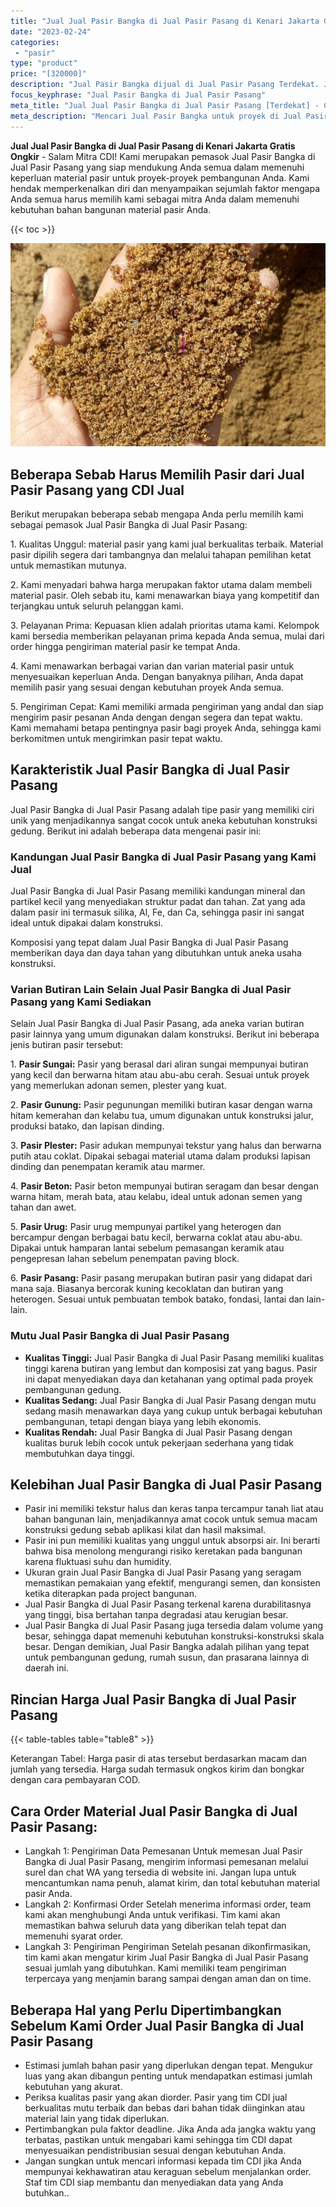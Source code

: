```yaml
---
title: "Jual Jual Pasir Bangka di Jual Pasir Pasang di Kenari Jakarta Gratis Ongkir"
date: "2023-02-24"
categories:
 - "pasir"
type: "product"
price: "[320000]"
description: "Jual Pasir Bangka dijual di Jual Pasir Pasang Terdekat. Jual Pasir Bangka ini sering digunakan dalam proyek konstruksi sebagai material adukan yang berkualitas dan bersih. Kontak kami untuk mendapatkan informasi lebih lanjut."
focus_keyphrase: "Jual Pasir Bangka di Jual Pasir Pasang"
meta_title: "Jual Jual Pasir Bangka di Jual Pasir Pasang [Terdekat] - CDI"
meta_description: "Mencari Jual Pasir Bangka untuk proyek di Jual Pasir Pasang? Kami memiliki Jual Pasir Bangka berkualitas untuk bahan campuran. Segera dapatkan penawaran terbaik."
---
```


**Jual Jual Pasir Bangka di Jual Pasir Pasang di Kenari Jakarta Gratis Ongkir** - Salam Mitra CDI! Kami merupakan pemasok Jual Pasir Bangka di Jual Pasir Pasang yang siap mendukung Anda semua dalam memenuhi keperluan material pasir untuk proyek-proyek pembangunan Anda. Kami hendak memperkenalkan diri dan menyampaikan sejumlah faktor mengapa Anda semua harus memilih kami sebagai mitra Anda dalam memenuhi kebutuhan bahan bangunan material pasir Anda.

{{< toc >}}

![Jual Jual Pasir Bangka di Jual Pasir Pasang di Kenari Jakarta Gratis Ongkir](/images/pasir/pasir-bangunan-16.jpg)

## Beberapa Sebab Harus Memilih Pasir dari Jual Pasir Pasang yang CDI Jual

Berikut merupakan beberapa sebab mengapa Anda perlu memilih kami sebagai pemasok Jual Pasir Bangka di Jual Pasir Pasang:

1\.  Kualitas Unggul: material pasir yang kami jual berkualitas terbaik. Material pasir dipilih segera dari tambangnya dan melalui tahapan pemilihan ketat untuk memastikan mutunya.

2\.  Kami menyadari bahwa harga merupakan faktor utama dalam membeli material pasir. Oleh sebab itu, kami menawarkan biaya yang kompetitif dan terjangkau untuk seluruh pelanggan kami.

3\.  Pelayanan Prima: Kepuasan klien adalah prioritas utama kami. Kelompok kami bersedia memberikan pelayanan prima kepada Anda semua, mulai dari order hingga pengiriman material pasir ke tempat Anda.

4\.  Kami menawarkan berbagai varian dan varian material pasir untuk menyesuaikan keperluan Anda. Dengan banyaknya pilihan, Anda dapat memilih pasir yang sesuai dengan kebutuhan proyek Anda semua.

5\.  Pengiriman Cepat: Kami memiliki armada pengiriman yang andal dan siap mengirim pasir pesanan Anda dengan dengan segera dan tepat waktu. Kami memahami betapa pentingnya pasir bagi proyek Anda, sehingga kami berkomitmen untuk mengirimkan pasir tepat waktu.

## Karakteristik Jual Pasir Bangka di Jual Pasir Pasang

Jual Pasir Bangka di Jual Pasir Pasang adalah tipe pasir yang memiliki ciri unik yang menjadikannya sangat cocok untuk aneka kebutuhan konstruksi gedung. Berikut ini adalah beberapa data mengenai pasir ini:

### Kandungan Jual Pasir Bangka di Jual Pasir Pasang yang Kami Jual

Jual Pasir Bangka di Jual Pasir Pasang memiliki kandungan mineral dan partikel kecil yang menyediakan struktur padat dan tahan. Zat yang ada dalam pasir ini termasuk silika, Al, Fe, dan Ca, sehingga pasir ini sangat ideal untuk dipakai dalam konstruksi.

Komposisi yang tepat dalam Jual Pasir Bangka di Jual Pasir Pasang memberikan daya dan daya tahan yang dibutuhkan untuk aneka usaha konstruksi.

### Varian Butiran Lain Selain Jual Pasir Bangka di Jual Pasir Pasang yang Kami Sediakan

Selain Jual Pasir Bangka di Jual Pasir Pasang, ada aneka varian butiran pasir lainnya yang umum digunakan dalam konstruksi. Berikut ini beberapa jenis butiran pasir tersebut:

1\.  **Pasir Sungai:** Pasir yang berasal dari aliran sungai mempunyai butiran yang kecil dan berwarna hitam atau abu-abu cerah. Sesuai untuk proyek yang memerlukan adonan semen, plester yang kuat.

2\.  **Pasir Gunung:** Pasir pegunungan memiliki butiran kasar dengan warna hitam kemerahan dan kelabu tua, umum digunakan untuk konstruksi jalur, produksi batako, dan lapisan dinding.

3\.  **Pasir Plester:** Pasir adukan mempunyai tekstur yang halus dan berwarna putih atau coklat. Dipakai sebagai material utama dalam produksi lapisan dinding dan penempatan keramik atau marmer.

4\.  **Pasir Beton:** Pasir beton mempunyai butiran seragam dan besar dengan warna hitam, merah bata, atau kelabu, ideal untuk adonan semen yang tahan dan awet.

5\.  **Pasir Urug:** Pasir urug mempunyai partikel yang heterogen dan bercampur dengan berbagai batu kecil, berwarna coklat atau abu-abu. Dipakai untuk hamparan lantai sebelum pemasangan keramik atau pengepresan lahan sebelum penempatan paving block.

6\.  **Pasir Pasang:** Pasir pasang merupakan butiran pasir yang didapat dari mana saja. Biasanya bercorak kuning kecoklatan dan butiran yang heterogen. Sesuai untuk pembuatan tembok batako, fondasi, lantai dan lain-lain.

### Mutu Jual Pasir Bangka di Jual Pasir Pasang

*   **Kualitas Tinggi:** Jual Pasir Bangka di Jual Pasir Pasang memiliki kualitas tinggi karena butiran yang lembut dan komposisi zat yang bagus. Pasir ini dapat menyediakan daya dan ketahanan yang optimal pada proyek pembangunan gedung.
*   **Kualitas Sedang:** Jual Pasir Bangka di Jual Pasir Pasang dengan mutu sedang masih menawarkan daya yang cukup untuk berbagai kebutuhan pembangunan, tetapi dengan biaya yang lebih ekonomis.
*   **Kualitas Rendah:** Jual Pasir Bangka di Jual Pasir Pasang dengan kualitas buruk lebih cocok untuk pekerjaan sederhana yang tidak membutuhkan daya tinggi.

## Kelebihan Jual Pasir Bangka di Jual Pasir Pasang

*   Pasir ini memiliki tekstur halus dan keras tanpa tercampur tanah liat atau bahan bangunan lain, menjadikannya amat cocok untuk semua macam konstruksi gedung sebab aplikasi kilat dan hasil maksimal.
*   Pasir ini pun memiliki kualitas yang unggul untuk absorpsi air. Ini berarti bahwa bisa menolong mengurangi risiko keretakan pada bangunan karena fluktuasi suhu dan humidity.
*   Ukuran grain Jual Pasir Bangka di Jual Pasir Pasang yang seragam memastikan pemakaian yang efektif, mengurangi semen, dan konsisten ketika diterapkan pada project bangunan.
*   Jual Pasir Bangka di Jual Pasir Pasang terkenal karena durabilitasnya yang tinggi, bisa bertahan tanpa degradasi atau kerugian besar.
*   Jual Pasir Bangka di Jual Pasir Pasang juga tersedia dalam volume yang besar, sehingga dapat memenuhi kebutuhan konstruksi-konstruksi skala besar. Dengan demikian, Jual Pasir Bangka adalah pilihan yang tepat untuk pembangunan gedung, rumah susun, dan prasarana lainnya di daerah ini.

## Rincian Harga Jual Pasir Bangka di Jual Pasir Pasang

{{< table-tables table="table8" >}}

Keterangan Tabel: Harga pasir di atas tersebut berdasarkan macam dan jumlah yang tersedia. Harga sudah termasuk ongkos kirim dan bongkar dengan cara pembayaran COD.

## Cara Order Material Jual Pasir Bangka di Jual Pasir Pasang:

*   Langkah 1: Pengiriman Data Pemesanan
Untuk memesan Jual Pasir Bangka di Jual Pasir Pasang, mengirim informasi pemesanan melalui surel dan chat WA yang tersedia di website ini. Jangan lupa untuk mencantumkan nama penuh, alamat kirim, dan total kebutuhan material pasir Anda.
*   Langkah 2: Konfirmasi Order
Setelah menerima informasi order, team kami akan menghubungi Anda untuk verifikasi. Tim kami akan memastikan bahwa seluruh data yang diberikan telah tepat dan memenuhi syarat order.
*   Langkah 3: Pengiriman Pengiriman
Setelah pesanan dikonfirmasikan, tim kami akan mengatur kirim Jual Pasir Bangka di Jual Pasir Pasang sesuai jumlah yang dibutuhkan. Kami memiliki team pengiriman terpercaya yang menjamin barang sampai dengan aman dan on time.

## Beberapa Hal yang Perlu Dipertimbangkan Sebelum Kami Order Jual Pasir Bangka di Jual Pasir Pasang

*   Estimasi jumlah bahan pasir yang diperlukan dengan tepat. Mengukur luas yang akan dibangun penting untuk mendapatkan estimasi jumlah kebutuhan yang akurat.
*   Periksa kualitas pasir yang akan diorder. Pasir yang tim CDI jual berkualitas mutu terbaik dan bebas dari bahan tidak diinginkan atau material lain yang tidak diperlukan.
*   Pertimbangkan pula faktor deadline. Jika Anda ada jangka waktu yang terbatas, pastikan untuk mengabari kami sehingga tim CDI dapat menyesuaikan pendistribusian sesuai dengan kebutuhan Anda.
*   Jangan sungkan untuk mencari informasi kepada tim CDI jika Anda mempunyai kekhawatiran atau keraguan sebelum menjalankan order. Staf tim CDI siap membantu dan menyediakan data yang Anda butuhkan..